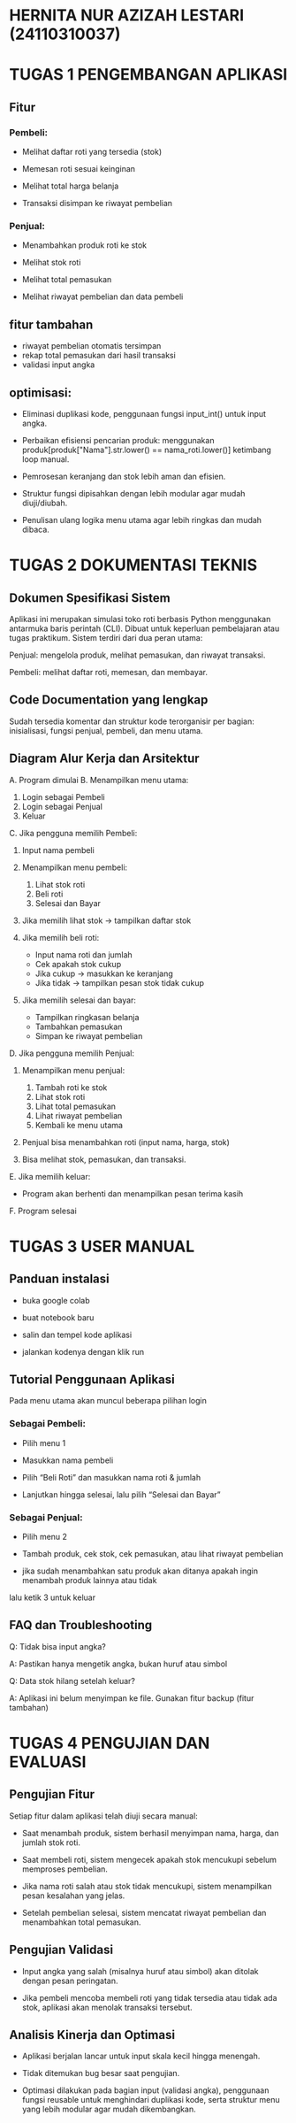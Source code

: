 # HERNITA NUR AZIZAH LESTARI (24110310037)
# TUGAS 1 PENGEMBANGAN APLIKASI

## Fitur

### Pembeli:
- Melihat daftar roti yang tersedia (stok)

- Memesan roti sesuai keinginan

- Melihat total harga belanja

- Transaksi disimpan ke riwayat pembelian

### Penjual:
- Menambahkan produk roti ke stok

- Melihat stok roti

- Melihat total pemasukan

- Melihat riwayat pembelian dan data pembeli

## fitur tambahan 
- riwayat pembelian otomatis tersimpan
- rekap total pemasukan dari hasil transaksi
- validasi input angka

## optimisasi:

- Eliminasi duplikasi kode, penggunaan fungsi input_int() untuk input angka.

- Perbaikan efisiensi pencarian produk: menggunakan produk[produk["Nama"].str.lower() == nama_roti.lower()] ketimbang loop manual.

- Pemrosesan keranjang dan stok lebih aman dan efisien.

- Struktur fungsi dipisahkan dengan lebih modular agar mudah diuji/diubah.

- Penulisan ulang logika menu utama agar lebih ringkas dan mudah dibaca.

# TUGAS 2 DOKUMENTASI TEKNIS

## Dokumen Spesifikasi Sistem
Aplikasi ini merupakan simulasi toko roti berbasis Python menggunakan antarmuka baris perintah (CLI). Dibuat untuk keperluan pembelajaran atau tugas praktikum. Sistem terdiri dari dua peran utama:

Penjual: mengelola produk, melihat pemasukan, dan riwayat transaksi.

Pembeli: melihat daftar roti, memesan, dan membayar.

## Code Documentation yang lengkap
Sudah tersedia komentar dan struktur kode terorganisir per bagian: inisialisasi, fungsi penjual, pembeli, dan menu utama.

## Diagram Alur Kerja dan Arsitektur

A. Program dimulai
B. Menampilkan menu utama:
   
   1. Login sebagai Pembeli
   2. Login sebagai Penjual
   3. Keluar

C. Jika pengguna memilih Pembeli:
   1. Input nama pembeli
   
   2. Menampilkan menu pembeli:
      
        1. Lihat stok roti
        2. Beli roti
        3. Selesai dan Bayar
   
   3. Jika memilih lihat stok → tampilkan daftar stok
   
   4. Jika memilih beli roti:
      
        - Input nama roti dan jumlah
        - Cek apakah stok cukup
        - Jika cukup → masukkan ke keranjang
        - Jika tidak → tampilkan pesan stok tidak cukup
   
   5. Jika memilih selesai dan bayar:
      
        - Tampilkan ringkasan belanja
        - Tambahkan pemasukan
        - Simpan ke riwayat pembelian

D. Jika pengguna memilih Penjual:
   
   1. Menampilkan menu penjual:
      
        1. Tambah roti ke stok
        2. Lihat stok roti
        3. Lihat total pemasukan
        4. Lihat riwayat pembelian
        5. Kembali ke menu utama
   
   2. Penjual bisa menambahkan roti (input nama, harga, stok)
   
   3. Bisa melihat stok, pemasukan, dan transaksi.

E. Jika memilih keluar:
   - Program akan berhenti dan menampilkan pesan terima kasih

F. Program selesai

# TUGAS 3 USER MANUAL

## Panduan instalasi
- buka google colab
  
- buat notebook baru
  
- salin dan tempel kode aplikasi
  
- jalankan kodenya dengan klik run

##  Tutorial Penggunaan Aplikasi

Pada menu utama akan muncul beberapa pilihan login

### Sebagai Pembeli:

- Pilih menu 1

- Masukkan nama pembeli

- Pilih “Beli Roti” dan masukkan nama roti & jumlah

- Lanjutkan hingga selesai, lalu pilih “Selesai dan Bayar”

### Sebagai Penjual:

- Pilih menu 2

- Tambah produk, cek stok, cek pemasukan, atau lihat riwayat pembelian

- jika sudah menambahkan satu produk akan ditanya apakah ingin menambah produk lainnya atau tidak

lalu ketik 3 untuk keluar

## FAQ dan Troubleshooting
Q: Tidak bisa input angka?

A: Pastikan hanya mengetik angka, bukan huruf atau simbol

Q: Data stok hilang setelah keluar?

A: Aplikasi ini belum menyimpan ke file. Gunakan fitur backup (fitur tambahan)

#  TUGAS 4 PENGUJIAN DAN EVALUASI

## Pengujian Fitur

Setiap fitur dalam aplikasi telah diuji secara manual:

- Saat menambah produk, sistem berhasil menyimpan nama, harga, dan jumlah stok roti.

- Saat membeli roti, sistem mengecek apakah stok mencukupi sebelum memproses pembelian.

- Jika nama roti salah atau stok tidak mencukupi, sistem menampilkan pesan kesalahan yang jelas.

- Setelah pembelian selesai, sistem mencatat riwayat pembelian dan menambahkan total pemasukan.

## Pengujian Validasi

- Input angka yang salah (misalnya huruf atau simbol) akan ditolak dengan pesan peringatan.

- Jika pembeli mencoba membeli roti yang tidak tersedia atau tidak ada stok, aplikasi akan menolak transaksi tersebut.
  
## Analisis Kinerja dan Optimasi

- Aplikasi berjalan lancar untuk input skala kecil hingga menengah.

- Tidak ditemukan bug besar saat pengujian.

- Optimasi dilakukan pada bagian input (validasi angka), penggunaan fungsi reusable untuk menghindari duplikasi kode, serta struktur menu yang lebih modular agar mudah dikembangkan.
